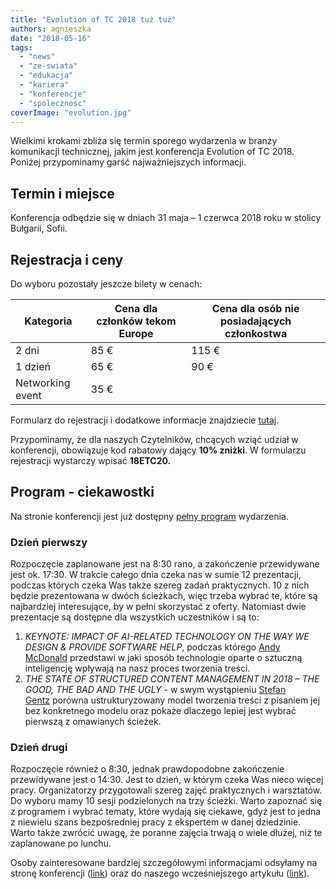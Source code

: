 ```yaml
---
title: "Evolution of TC 2018 tuż tuż"
authors: agnieszka
date: "2018-05-16"
tags:
  - "news"
  - "ze-swiata"
  - "edukacja"
  - "kariera"
  - "konferencje"
  - "spolecznosc"
coverImage: "evolution.jpg"
---
```


Wielkimi krokami zbliża się termin sporego wydarzenia w branży komunikacji
technicznej, jakim jest konferencja Evolution of TC 2018. Poniżej przypominamy
garść najważniejszych informacji.

## Termin i miejsce

Konferencja odbędzie się w dniach 31 maja – 1 czerwca 2018 roku w stolicy
Bułgarii, Sofii.

## Rejestracja i ceny

Do wyboru pozostały jeszcze bilety w cenach:

| Kategoria        | Cena&nbsp;dla członków tekom Europe | Cena dla osób nie posiadających członkostwa |
| ---------------- | ----------------------------------- | ------------------------------------------- |
| 2 dni            | 85 €                                | 115 €                                       |
| 1 dzień          | 65 €                                | 90 €                                        |
| Networking event | 35 €                                |

Formularz do rejestracji i dodatkowe informacje znajdziecie
[tutaj](https://evolution-of-tc.com/register/).

Przypominamy, że dla naszych Czytelników, chcących wziąć udział w konferencji,
obowiązuje kod rabatowy dający **10% zniżki**. W formularzu rejestracji
wystarczy wpisać **18ETC20.**

## Program - ciekawostki

Na stronie konferencji jest już dostępny
[pełny program](https://evolution-of-tc.com/program-2018/) wydarzenia.

### Dzień pierwszy

Rozpoczęcie zaplanowane jest na 8:30 rano, a zakończenie przewidywane jest ok.
17:30. W trakcie całego dnia czeka nas w sumie 12 prezentacji, podczas których
czeka Was także szereg zadań praktycznych. 10 z nich będzie prezentowana w dwóch
ścieżkach, więc trzeba wybrać te, które są najbardziej interesujące, by w pełni
skorzystać z oferty. Natomiast dwie prezentacje są dostępne dla wszystkich
uczestników i są to:

1. _KEYNOTE: IMPACT OF AI-RELATED TECHNOLOGY ON THE WAY WE DESIGN & PROVIDE
   SOFTWARE HELP_, podczas którego
   [Andy McDonald](https://evolution-of-tc.com/speaker/andy-mcdonald/) przedstawi
   w jaki sposób technologie oparte o sztuczną inteligencję wpływają na nasz
   proces tworzenia treści.
2. _THE STATE OF STRUCTURED CONTENT MANAGEMENT IN 2018 – THE GOOD, THE BAD AND
   THE UGLY_ - w swym wystąpieniu
   [Stefan Gentz](https://evolution-of-tc.com/speaker/stefan-gentz/) porówna
   ustrukturyzowany model tworzenia treści z pisaniem jej bez konkretnego modelu
   oraz pokaże dlaczego lepiej jest wybrać pierwszą z omawianych ścieżek.

### Dzień drugi

Rozpoczęcie również o 8:30, jednak prawdopodobne zakończenie przewidywane jest o
14:30. Jest to dzień, w którym czeka Was nieco więcej pracy. Organizatorzy
przygotowali szereg zajęć praktycznych i warsztatów. Do wyboru mamy 10 sesji
podzielonych na trzy ścieżki. Warto zapoznać się z programem i wybrać tematy,
które wydają się ciekawe, gdyż jest to jedna z niewielu szans bezpośredniej
pracy z ekspertem w danej dziedzinie. Warto także zwrócić uwagę, że poranne
zajęcia trwają o wiele dłużej, niż te zaplanowane po lunchu.

Osoby zainteresowane bardziej szczegółowymi informacjami odsyłamy na stronę
konferencji ([link](https://evolution-of-tc.com/)) oraz do naszego
wcześniejszego artykułu
([link](http://techwriter.pl/evolution-of-tc-2018-juz-wkrotce/)).
